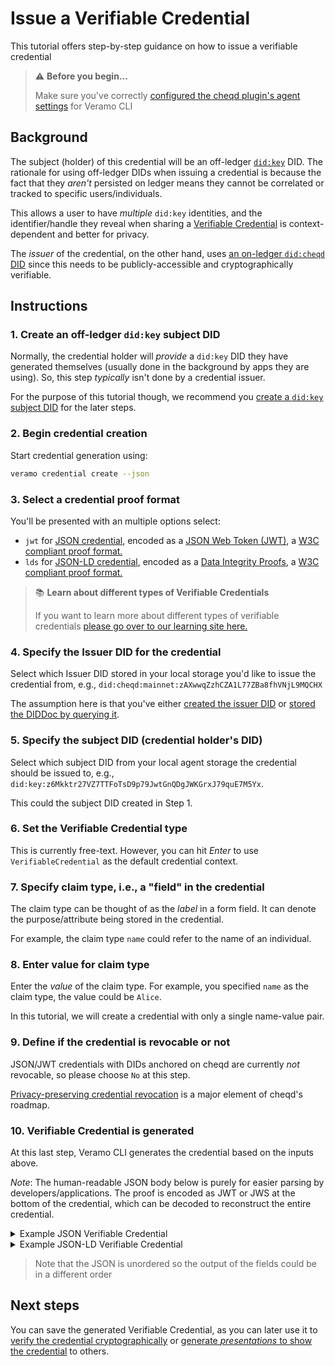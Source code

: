 # Issue a Verifiable Credential

This tutorial offers step-by-step guidance on how to issue a verifiable credential

> ⚠️ **Before you begin...**
>
> Make sure you've correctly [configured the cheqd plugin's agent settings](../../guides/software-development-kits-sdks/veramo-sdk-for-cheqd/setup-cli.md) for Veramo CLI

## Background

The subject (holder) of this credential will be an off-ledger [`did:key`](https://github.com/w3c-ccg/did-method-key) DID. The rationale for using off-ledger DIDs when issuing a credential is because the fact that they _aren't_ persisted on ledger means they cannot be correlated or tracked to specific users/individuals.

This allows a user to have _multiple_ `did:key` identities, and the identifier/handle they reveal when sharing a [Verifiable Credential](verifiable-credentials.md) is context-dependent and better for privacy.

The _issuer_ of the credential, on the other hand, uses [an on-ledger `did:cheqd` DID](../../architecture/adr-list/adr-001-cheqd-did-method.md) since this needs to be publicly-accessible and cryptographically verifiable.

## Instructions

### 1. Create an off-ledger `did:key` subject DID

Normally, the credential holder will _provide_ a `did:key` DID they have generated themselves (usually done in the background by apps they are using). So, this step _typically_ isn't done by a credential issuer.

For the purpose of this tutorial though, we recommend you [create a `did:key` subject DID](../did-operations/create-subject-did.md) for the later steps.

### 2. Begin credential creation

Start credential generation using:

```bash
veramo credential create --json
```

### 3. Select a credential proof format

You'll be presented with an multiple options select:

* `jwt` for [JSON credential](https://www.w3.org/TR/vc-data-model/#json), encoded as a [JSON Web Token (JWT)](https://www.w3.org/TR/vc-data-model/#json-web-token), a [W3C compliant proof format.](https://www.w3.org/TR/vc-data-model/#proof-formats)
* `lds` for [JSON-LD credential](https://www.w3.org/TR/vc-data-model/#json-ld), encoded as a [Data Integrity Proofs](https://www.w3.org/TR/vc-data-model/#data-integrity-proofs), a [W3C compliant proof format.](https://www.w3.org/TR/vc-data-model/#proof-formats)

> :books: **Learn about different types of Verifiable Credentials**
>
> If you want to learn more about different types of verifiable credentials [please go over to our learning site here.](https://learn.cheqd.io/overview/introduction-to-decentralised-identity/what-is-a-verifiable-credential-vc/what-are-the-different-types-of-verifiable-credentials)

### 4. Specify the Issuer DID for the credential

Select which Issuer DID stored in your local storage you'd like to issue the credential from, e.g., `did:cheqd:mainnet:zAXwwqZzhCZA1L77ZBa8fhVNjL9MQCHX`

The assumption here is that you've either [created the issuer DID](../did-operations/create-a-did.md) or [stored the DIDDoc by querying it](../did-operations/query-did.md).

### 5. Specify the subject DID (credential holder's DID)

Select which subject DID from your local agent storage the credential should be issued to, e.g., `did:key:z6Mkktr27VZ7TTFoTsD9p79JwtGnQDgJWKGrxJ79quE7M5Yx`.

This could the subject DID created in Step 1.

### 6. Set the Verifiable Credential type

This is currently free-text. However, you can hit _Enter_ to use `VerifiableCredential` as the default credential context.

### 7. Specify claim type, i.e., a "field" in the credential

The claim type can be thought of as the _label_ in a form field. It can denote the purpose/attribute being stored in the credential.

For example, the claim type `name` could refer to the name of an individual.

### 8. Enter value for claim type

Enter the _value_ of the claim type. For example, you specified `name` as the claim type, the value could be `Alice`.

In this tutorial, we will create a credential with only a single name-value pair.

### 9. Define if the credential is revocable or not

JSON/JWT credentials with DIDs anchored on cheqd are currently _not_ revocable, so please choose `No` at this step.

[Privacy-preserving credential revocation](https://sharing.clickup.com/6600954/tl/h/69e7u-8222/6f126b298e224c8) is a major element of cheqd's roadmap.

### 10. Verifiable Credential is generated

At this last step, Veramo CLI generates the credential based on the inputs above.

_Note_: The human-readable JSON body below is purely for easier parsing by developers/applications. The proof is encoded as JWT or JWS at the bottom of the credential, which can be decoded to reconstruct the entire credential.

<details>

<summary>Example JSON Verifiable Credential</summary>

```json
{
  "@context": [
    "https://www.w3.org/2018/credentials/v1",
    "https://veramo.io/contexts/profile/v1"
  ],
  "type": ["VerifiableCredential", "Profile"],
  "issuer": {
    "id": "did:cheqd:mainnet:zAXwwqZzhCZA1L77ZBa8fhVNjL9MQCHX"
  },
  "issuanceDate": "2022-07-28T15:25:10.000Z",
  "credentialSubject": {
    "name": "Alice",
    "id": "did:key:z6Mkktr27VZ7TTFoTsD9p79JwtGnQDgJWKGrxJ79quE7M5Yx"
  }, 
  "proof": {
    "type": "JwtProof2020",
    "jwt": "eyJhbGciOiJFZERTQSIsInR5cCI6IkpXVCJ9.eyJ2YyI6eyJAY29udGV4dCI6WyJodHRwczovL3d3dy53My5vcmcvMjAxOC9jcmVkZW50aWFscy92MSIsImh0dHBzOi8vdmVyYW1vLmlvL2NvbnRleHRzL3Byb2ZpbGUvdjByb2ZpbGUvdjEiXSwidHlwZSI6WyJWZXJpZmlhYmxlQ3JlZGVudGlhbCIsIlByb2ZpbGUiXSwiY3JlZGVudGlhbFN1YmplY3QiOnsibmFtZSI6IkFsaWNlIn19LCJzdWIiOiJkaWQ6a2V5Ono2TWtrdHIyN1ZaN1RURm9Uc25RRGdKV0tHc0Q5cDc5Snd0R25RRGdKV0tHcnhKNzlxdUU3TTVZeCIsIm5iZiI6MTY1OTAyMTkxMCwiaXNzIjoiZGlkOmNoZXFkOm1haW5uZXQ6ekFYd3dxWnpoQ1pBMUw3N1pCYThmaFZOakw5TVFDSFgifQ.MRqlKuFQzpjLvsW3C2ZSBEf5jfvJCPQBwl-gP1P8bRfNSvjxj9H3eDgDmEf5jfvJCPQBwUDltBr-ZQ3Q7SKVSvCaJHV8TnUzBA"
  }
}
```

</details>

<details>

<summary>Example JSON-LD Verifiable Credential</summary>

```json
{
  "@context": [
    "https://www.w3.org/2018/credentials/v1",
    "https://veramo.io/contexts/profile/v1"
  ],
  "type": [
    "VerifiableCredential",
    "Profile"
  ],
  "issuer": {
    "id": "did:cheqd:testnet:d3e515cf-81af-40cb-9ac1-154827986d29"
  },
  "issuanceDate": "2023-02-07T06:28:33.760Z",
  "credentialSubject": {
    "id": "did:key:z6MkfFb5bMTvm3kXMB5zZSrLGLdtW13wU9w6ByJ76LV7U75a",
    "name": "Alice"
  },
  "proof": {
    "type": "Ed25519Signature2018",
    "created": "2023-02-07T06:28:34Z",
    "verificationMethod": "did:cheqd:testnet:d3e515cf-81af-40cb-9ac1-154827986d29#key-1",
    "proofPurpose": "assertionMethod",
    "jws": "eyJhbGciOiJFZERTQSIsImI2NCI6ZmFsc2UsImNyaXQiOlsiYjY0Il19..LkXa1AxEtoY78-6NwAiIe0viO271RzCMbfJsFgm7muBCHGKGMgTRO0QnGDvA0fygKAVCjvR1xZpgJQEuxlbNAg"
  }
}
```

</details>

> Note that the JSON is unordered so the output of the fields could be in a different order

## Next steps

You can save the generated Verifiable Credential, as you can later use it to [verify the credential cryptographically](verify-jwt-vc.md) or [generate _presentations_ to show the credential](verifiable-presentations.md) to others.
